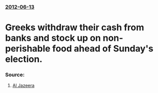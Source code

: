 ### [2012-06-13](/news/2012/06/13/index.md)

# Greeks withdraw their cash from banks and stock up on non-perishable food ahead of Sunday's election. 




### Source:

1. [Al Jazeera](http://www.aljazeera.com/news/europe/2012/06/201261311345228523.html)
